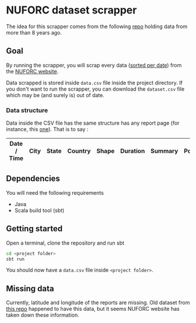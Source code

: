 # NUFORC dataset scrapper

The idea for this scrapper comes from the following [repo](https://github.com/planetsig/ufo-reports) holding data from more than 8 years ago. 

## Goal

By running the scrapper, you will scrap every data ([sorted per date](https://nuforc.org/webreports/ndxevent.html)) from the [NUFORC website](https://nuforc.org/).

Data scrapped is stored inside `data.csv` file inside the project directory. If you don't want to run the scrapper, you can download the `dataset.csv` file which may be (and surely is) out of date. 

### Data structure

Data inside the CSV file has the same structure has any report page (for instance, this [one](https://nuforc.org/webreports/ndxe202205.html)). That is to say :

| Date / Time | City | State | Country | Shape | Duration | Summary | Posted | Images |
|-------------| ---- | ----- | ------- | ----- | -------- | ------- | ------ |--------|

## Dependencies

You will need the following requirements
- Java
- Scala build tool (sbt)

## Getting started

Open a terminal, clone the repository and run sbt
```bash
cd <project folder>
sbt run
```
You should now have a `data.csv` file inside `<project folder>`.

## Missing data

Currently, latitude and longitude of the reports are missing. Old dataset from [this repo](https://github.com/planetsig/ufo-reports) happened to have this data, but it seems NUFORC website has taken down these information.